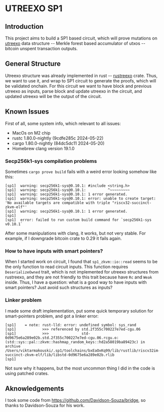 # UTREEXO SP1

## Introduction
This project aims to build a SP1 based circuit, which will prove mutations on [utreexo](https://bitcoinops.org/en/topics/utreexo/) 
data structure -- Merkle forest based accumulator of utxos -- bitcoin unspent transaction outputs.

## General Structure
Utreexo structure was already implemented in rust -- [rustreexo](https://crates.io/crates/rustreexo) crate. Thus, we want to use it, and 
wrap to SP1 circuit to generate the proofs, which will be validated onchain. For this circuit we
want to have block and previous utreexo as inputs, parse block and update utreexo in the circuit,
and updated utreexo will be the output of the circuit.

## Known Issues
First of all, some system info, which relevant to all issues:
- MacOs on M2 chip
- rustc 1.80.0-nightly (9cdfe285c 2024-05-22)
- cargo 1.80.0-nightly (84dc5dc11 2024-05-20)
- Homebrew clang version 19.1.0

### Secp256k1-sys compilation problems
Sometimes `cargo prove build` fails with a weird error looking somehow like this:
```shell
[sp1]  warning: secp256k1-sys@0.10.1: #include <string.h>
[sp1]  warning: secp256k1-sys@0.10.1:          ^~~~~~~~~~
[sp1]  warning: secp256k1-sys@0.10.1: 1 error generated.
[sp1]  warning: secp256k1-sys@0.10.1: error: unable to create target: 'No available targets are compatible with triple "riscv32-succinct-zkvm-elf"'
[sp1]  warning: secp256k1-sys@0.10.1: 1 error generated.
[sp1] 
[sp1]  error: failed to run custom build command for `secp256k1-sys v0.10.1`
```

After some manipulations with clang, it works, but not very stable. For example, if I downgrade
bitcoin crate to 0.29 it fails again.


### How to have inputs with smart pointers?
When I started work on circuit, I found that `sp1_zkvm::io::read` seems to be the only function to
read circuit inputs. This function requires `DeserializeOwned` trait, which is not implemented for
utreexo structures from rustreexo, and they are not friendly to this trait because have `Rc` and 
`Weak` inside. Thus, I have a question: what is a good way to have inputs with smart pointers? Just
avoid such structures as inputs?

### Linker problem
I made some draft implementation, put some quick temporary solution for smart-pointers problem, and
got a linker error:
```shell
[sp1]    = note: rust-lld: error: undefined symbol: sys_rand
[sp1]            >>> referenced by std.2f355c700227e7ed-cgu.06
[sp1]            >>>               std-0d9675e6a289e02b.std.2f355c700227e7ed-cgu.06.rcgu.o:(std::sys::pal::zkvm::hashmap_random_keys::hd2a58019ba89423c) in archive /Users/viktarmakouski/.sp1/toolchains/bxEaOxKq99/lib/rustlib/riscv32im-succinct-zkvm-elf/lib/libstd-0d9675e6a289e02b.rlib
[sp1]
```

Not sure why it happens, but the most uncommon thing I did in the code is using patched crates.

## Aknowledgements
I took some code from https://github.com/Davidson-Souza/bridge, so thanks to Davidson-Souza for his
work.
